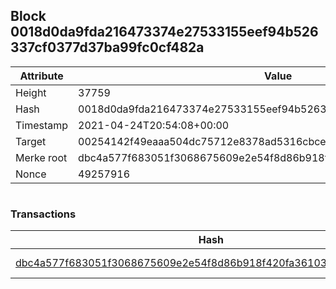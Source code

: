 ## Block 0018d0da9fda216473374e27533155eef94b526337cf0377d37ba99fc0cf482a

Attribute | Value
--- | ---
Height | 37759
Hash | 0018d0da9fda216473374e27533155eef94b526337cf0377d37ba99fc0cf482a
Timestamp | 2021-04-24T20:54:08+00:00
Target | 00254142f49eaaa504dc75712e8378ad5316cbcead634704b3734b6271167cc4
Merke root | dbc4a577f683051f3068675609e2e54f8d86b918f420fa3610380f10ea5375d6
Nonce | 49257916

```

```

### Transactions

Hash | Amount
--- | ---
[dbc4a577f683051f3068675609e2e54f8d86b918f420fa3610380f10ea5375d6](dbc4a577f683051f3068675609e2e54f8d86b918f420fa3610380f10ea5375d6.md) | 10.00000000 SKEPTI 
